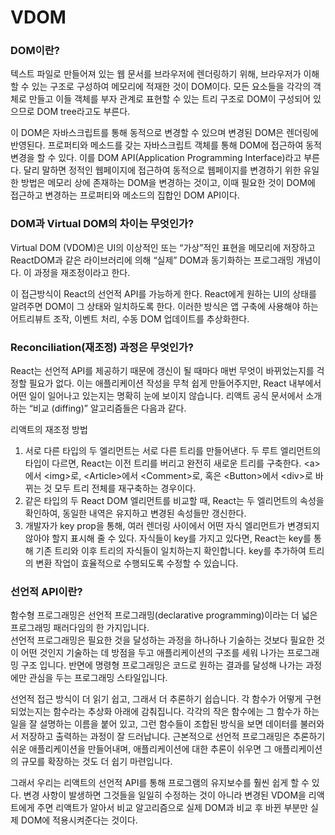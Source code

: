 # VDOM

### DOM이란?

텍스트 파일로 만들어져 있는 웹 문서를 브라우저에 렌더링하기 위해, 브라우저가 이해할 수 있는 구조로 구성하여 메모리에 적재한 것이 DOM이다. 모든 요소들을 각각의 객체로 만들고 이들 객체를 부자 관계로 표현할 수 있는 트리 구조로 DOM이 구성되어 있으므로 DOM tree라고도 부른다.

&#x20;

이 DOM은 자바스크립트를 통해 동적으로 변경할 수 있으며 변경된 DOM은 렌더링에 반영된다. 프로퍼티와 메소드를 갖는 자바스크립트 객체를 통해 DOM에 접근하여 동적 변경을 할 수 있다. 이를 DOM API(Application Programming Interface)라고 부른다. 달리 말하면 정적인 웹페이지에 접근하여 동적으로 웹페이지를 변경하기 위한 유일한 방법은 메모리 상에 존재하는 DOM을 변경하는 것이고, 이때 필요한 것이 DOM에 접근하고 변경하는 프로퍼티와 메소드의 집합인 DOM API이다.

&#x20;

### DOM과 Virtual DOM의 차이는 무엇인가?

Virtual DOM (VDOM)은 UI의 이상적인 또는 “가상”적인 표현을 메모리에 저장하고 ReactDOM과 같은 라이브러리에 의해 “실제” DOM과 동기화하는 프로그래밍 개념이다. 이 과정을 재조정이라고 한다.

&#x20;

이 접근방식이 React의 선언적 API를 가능하게 한다. React에게 원하는 UI의 상태를 알려주면 DOM이 그 상태와 일치하도록 한다. 이러한 방식은 앱 구축에 사용해야 하는 어트리뷰트 조작, 이벤트 처리, 수동 DOM 업데이트를 추상화한다.



### Reconciliation(재조정) 과정은 무엇인가?

React는 선언적 API를 제공하기 때문에 갱신이 될 때마다 매번 무엇이 바뀌었는지를 걱정할 필요가 없다. 이는 애플리케이션 작성을 무척 쉽게 만들어주지만, React 내부에서 어떤 일이 일어나고 있는지는 명확히 눈에 보이지 않습니다. 리액트 공식 문서에서 소개하는 “비교 (diffing)” 알고리즘들은 다음과 같다.

&#x20;

리액트의 재조정 방법

1. 서로 다른 타입의 두 엘리먼트는 서로 다른 트리를 만들어낸다. 두 루트 엘리먼트의 타입이 다르면, React는 이전 트리를 버리고 완전히 새로운 트리를 구축한다. \<a>에서 \<img>로, \<Article>에서 \<Comment>로, 혹은 \<Button>에서 \<div>로 바뀌는 것 모두 트리 전체를 재구축하는 경우이다.
2. 같은 타입의 두 React DOM 엘리먼트를 비교할 때, React는 두 엘리먼트의 속성을 확인하여, 동일한 내역은 유지하고 변경된 속성들만 갱신한다.
3. 개발자가 key prop을 통해, 여러 렌더링 사이에서 어떤 자식 엘리먼트가 변경되지 않아야 할지 표시해 줄 수 있다. 자식들이 key를 가지고 있다면, React는 key를 통해 기존 트리와 이후 트리의 자식들이 일치하는지 확인합니다. key를 추가하여 트리의 변환 작업이 효율적으로 수행되도록 수정할 수 있습니다.



### 선언적 API이란?

함수형 프로그래밍은 선언적 프로그래밍(declarative programming)이라는 더 넓은 프로그래밍 패러다임의 한 가지입니다.\
선언적 프로그래밍은 필요한 것을 달성하는 과정을 하나하나 기술하는 것보다 필요한 것이 어떤 것인지 기술하는 데 방점을 두고 애플리케이션의 구조를 세워 나가는 프로그래밍 구조 입니다. 반면에 명령형 프로그래밍은 코드로 원하는 결과를 달성해 나가는 과정에만 관심을 두는 프로그래밍 스타일입니다.

&#x20;

선언적 접근 방식이 더 읽기 쉽고, 그래서 더 추론하기 쉽습니다. 각 함수가 어떻게 구현 되었는지는 함수라는 추상화 아래에 감춰집니다. 각각의 작은 함수에는 그 함수가 하는 일을 잘 설명하는 이름을 붙어 있고, 그런 함수들이 조합된 방식을 보면 데이터를 불러와서 저장하고 출력하는 과정이 잘 드러납니다. 근본적으로 선언적 프로그래밍은 추론하기 쉬운 애플리케이션을 만들어내며, 애플리케이션에 대한 추론이 쉬우면 그 애플리케이션의 규모를 확장하는 것도 더 쉽기 마련입니다.

&#x20;

그래서 우리는 리액트의 선언적 API를 통해 프로그램의 유지보수를 훨씬 쉽게 할 수 있다. 변경 사항이 발생하면 그것들을 일일히 수정하는 것이 아니라 변경된 VDOM을 리액트에게 주면 리액트가 알아서 비교 알고리즘으로 실제 DOM과 비교 후 바뀐 부분만 실제 DOM에 적용시켜준다는 것이다.
